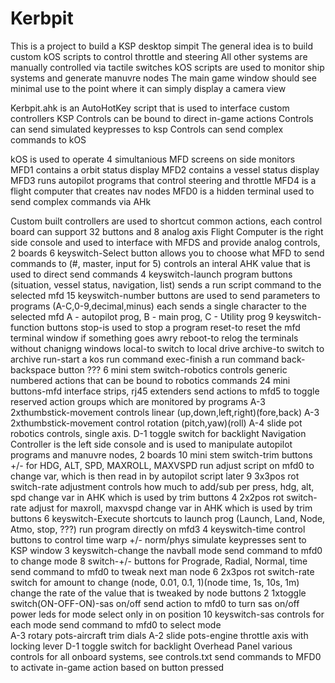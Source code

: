 # Kerbpit

This is a project to build a KSP desktop simpit 
  The general idea is to build custom kOS scripts to control throttle and steering
  All other systems are manually controlled via tactile switches
  kOS scripts are used to monitor ship systems and generate manuvre nodes
  The main game window should see minimal use to the point where it can simply display a camera view

Kerbpit.ahk is an AutoHotKey script that is used to interface custom controllers KSP
  Controls can be bound to direct in-game actions
  Controls can send simulated keypresses to ksp
  Controls can send complex commands to kOS

kOS is used to operate 4 simultanious MFD screens on side monitors  
  MFD1 contains a orbit status display
  MFD2 contains a vessel status display
  MFD3 runs autopilot programs that control steering and throttle
  MFD4 is a flight computer that creates nav nodes
  MFD0 is a hidden terminal used to send complex commands via AHk
  
Custom built controllers are used to shortcut common actions, each control board can support 32 buttons and 8 analog axis
  Flight Computer is the right side console and used to interface with MFDS and provide analog controls, 2 boards
    6 keyswitch-Select button allows you to choose what MFD to send commands to (#, master, input for 5)
          controls an interal AHK value that is used to direct send commands
    4 keyswitch-launch program buttons (situation, vessel status, navigation, list)
          sends a run script command to the selected mfd
    15 keyswitch-number buttons are used to send parameters to programs (A-C,0-9,decimal,minus)
          each sends a single character to the selected mfd
          A - autopilot prog, B - main prog, C - Utility prog
    9 keyswitch-function buttons
          stop-is used to stop a program
          reset-to reset the mfd terminal window if something goes awry
          reboot-to relog the terminals without chanigng windows
          local-to switch to local drive
          archive-to switch to archive
          run-start a kos run command
          exec-finish a run command
          back-backspace button
          ???
    6 mini stem switch-robotics controls
          generic numbered actions that can be bound to robotics commands
    24 mini buttons-mfd interface strips, rj45 extenders
          send actions to mfd5 to toggle reserved action groups which are monitored by programs
    A-3 2xthumbstick-movement controls linear (up,down,left,right)(fore,back)
    A-3 2xthumbstick-movement control rotation (pitch,yaw)(roll)
    A-4 slide pot robotics controls, single axis. 
    D-1  toggle switch for backlight
  Navigation Controller is the left side console and is used to manipulate autopilot programs and manuvre nodes, 2 boards
    10 mini stem switch-trim buttons +/- for HDG, ALT, SPD, MAXROLL, MAXVSPD
          run adjust script on mfd0 to change var, which is then read in by autopilot script later
    9  3x3pos rot switch-rate adjustment controls how much to add/sub per press, hdg, alt, spd
          change var in AHK which is used by trim buttons 
    4  2x2pos rot switch-rate adjust for maxroll, maxvspd
          change var in AHK which is used by trim buttons 
    6 keyswitch-Execute shortcuts to launch prog (Launch, Land, Node, Atmo, stop, ???)
          run program directly on mfd3
    4 keyswitch-time control buttons to control time warp +/- norm/phys
          simulate keypresses sent to KSP window
    3 keyswitch-change the navball mode
          send command to mfd0 to change mode
    8 switch-+/- buttons for Prograde, Radial, Normal, time
          send command to mfd0 to tweak next man node
    6  2x3pos rot switch-rate switch for amount to change (node, 0.01, 0.1, 1)(node time, 1s, 10s, 1m)
          change the rate of the value that is tweaked by node buttons
    2  1xtoggle switch(ON-OFF-ON)-sas on/off
          send action to mfd0 to turn sas on/off
          power leds for mode select only in on position
    10 keyswitch-sas controls for each mode
          send command to mfd0 to select mode          
    A-3 rotary pots-aircraft trim dials
    A-2 slide pots-engine throttle axis with locking lever
    D-1  toggle switch for backlight
  Overhead Panel
    various controls for all onboard systems, see controls.txt
        send commands to MFD0 to activate in-game action based on button pressed

